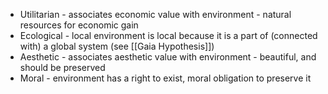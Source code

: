 - Utilitarian - associates economic value with environment - natural resources for economic gain
- Ecological - local environment is local because it is a part of (connected with) a global system (see [[Gaia Hypothesis]])
- Aesthetic - associates aesthetic value with environment - beautiful, and should be preserved
- Moral - environment has a right to exist, moral obligation to preserve it

